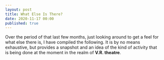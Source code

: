 ```yaml
---
layout: post
title: What Else Is There? 
date: 2020-11-17 00:00
published: true
---
```


Over the period of that last few months, just looking around to get a feel for what else there is, I have compiled the following. It is by no means exhaustive, but provides a snapshot and an idea of the kind of activity that is being done at the moment in the realm of **V.R. theatre**. 

